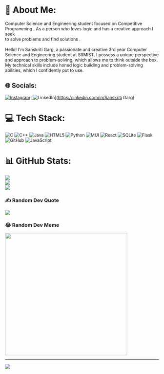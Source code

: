 # 💫 About Me:
Computer Science and Engineering student focused on Competitive <br>Programming . As a person who loves logic and has a creative approach I seek <br>to solve problems and find solutions .<br><br>Hello! I'm Sanskriti Garg, a passionate and creative 3rd year Computer Science and Engineering student at SRMIST. I possess a unique perspective and approach to problem-solving, which allows me to think outside the box. My technical skills include honed logic building and problem-solving abilities, which I confidently put to use.


## 🌐 Socials:
[![Instagram](https://img.shields.io/badge/Instagram-%23E4405F.svg?logo=Instagram&logoColor=white)](https://instagram.com/_sanskriti_garg_) [![LinkedIn](https://img.shields.io/badge/LinkedIn-%230077B5.svg?logo=linkedin&logoColor=white)](https://linkedin.com/in/Sanskriti Garg) 

# 💻 Tech Stack:
![C](https://img.shields.io/badge/c-%2300599C.svg?style=for-the-badge&logo=c&logoColor=white) ![C++](https://img.shields.io/badge/c++-%2300599C.svg?style=for-the-badge&logo=c%2B%2B&logoColor=white) ![Java](https://img.shields.io/badge/java-%23ED8B00.svg?style=for-the-badge&logo=java&logoColor=white) ![HTML5](https://img.shields.io/badge/html5-%23E34F26.svg?style=for-the-badge&logo=html5&logoColor=white) ![Python](https://img.shields.io/badge/python-3670A0?style=for-the-badge&logo=python&logoColor=ffdd54) ![MUI](https://img.shields.io/badge/MUI-%230081CB.svg?style=for-the-badge&logo=material-ui&logoColor=white) ![React](https://img.shields.io/badge/react-%2320232a.svg?style=for-the-badge&logo=react&logoColor=%2361DAFB) ![SQLite](https://img.shields.io/badge/sqlite-%2307405e.svg?style=for-the-badge&logo=sqlite&logoColor=white) ![Flask](https://img.shields.io/badge/flask-%23000.svg?style=for-the-badge&logo=flask&logoColor=white) ![GitHub](https://img.shields.io/badge/GitHub-%23121011.svg?style=for-the-badge&logo=github&logoColor=white) ![JavaScript](https://img.shields.io/badge/javascript-%23323330.svg?style=for-the-badge&logo=javascript&logoColor=%23F7DF1E)
# 📊 GitHub Stats:
![](https://github-readme-stats.vercel.app/api?username=Sanskriti-Garg&theme=radical&hide_border=false&include_all_commits=true&count_private=true)<br/>
![](https://github-readme-streak-stats.herokuapp.com/?user=Sanskriti-Garg&theme=radical&hide_border=false)<br/>
![](https://github-readme-stats.vercel.app/api/top-langs/?username=Sanskriti-Garg&theme=radical&hide_border=false&include_all_commits=true&count_private=true&layout=compact)

### ✍️ Random Dev Quote
![](https://quotes-github-readme.vercel.app/api?type=horizontal&theme=radical)

### 😂 Random Dev Meme
<img src='https://randommeme-five.vercel.app/' style="height: 400px;"/>

---
[![](https://visitcount.itsvg.in/api?id=Sanskriti-Garg&icon=0&color=0)](https://visitcount.itsvg.in)

<!-- Proudly created with GPRM ( https://gprm.itsvg.in ) -->
